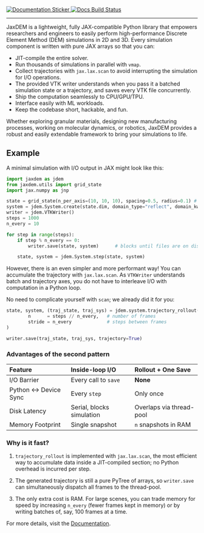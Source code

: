 <div class="github-only">
    <a href="https://cdelv.github.io/JaxDEM">
      <img src="https://img.shields.io/badge/Documentation-blue?style=flat&logo=readthedocs&logoColor=white" alt="Documentation Sticker">
    </a>
    <!-- Convert the Markdown badge to HTML <img> and <a> tags -->
    <a href="https://github.com/cdelv/JaxDEM/actions/workflows/docs.yml">
      <img src="https://img.shields.io/github/actions/workflow/status/cdelv/JaxDEM/docs.yml?branch=main&label=Docs%20Status&logo=github&style=flat-square" alt="Docs Build Status">
    </a>
</div>

----

JaxDEM is a lightweight, fully JAX-compatible Python library that empowers researchers and engineers to easily perform high-performance Discrete Element Method (DEM) simulations in 2D and 3D. Every simulation component is written with pure JAX arrays so that you can:

*   JIT-compile the entire solver.
*   Run thousands of simulations in parallel with `vmap`.
*   Collect trajectories with `jax.lax.scan` to avoid interrupting the simulation for I/O operations.
*   The provided VTK writer understands when you pass it a batched simulation state or a trajectory, and saves every VTK file concurrently.
*   Ship the computation seamlessly to CPU/GPU/TPU.
*   Interface easily with ML workloads.
*   Keep the codebase short, hackable, and fun.

Whether exploring granular materials, designing new manufacturing processes, working on molecular dynamics, or robotics, JaxDEM provides a robust and easily extendable framework to bring your simulations to life.

## Example

A minimal simulation with I/O output in JAX might look like this:

```python
import jaxdem as jdem
from jaxdem.utils import grid_state
import jax.numpy as jnp

state = grid_state(n_per_axis=(10, 10, 10), spacing=0.5, radius=0.1) # Initialize particles aranged in a grid
system = jdem.System.create(state.dim, domain_type="reflect", domain_kw={"box_size": 20.0 * jnp.ones(state.dim)})
writer = jdem.VTKWriter()
steps = 1000
n_every = 10

for step in range(steps):
    if step % n_every == 0:
        writer.save(state, system)      # blocks until files are on disk

    state, system = jdem.System.step(state, system)
```

However, there is an even simpler and more performant way! You can accumulate the trajectory with `jax.lax.scan`. As `VTKWriter` understands batch and trajectory axes, you do not have to interleave I/O with computation in a Python loop.

No need to complicate yourself with `scan`; we already did it for you:

```python
state, system, (traj_state, traj_sys) = jdem.system.trajectory_rollout(state, system,
        n      = steps // n_every,   # number of frames
        stride = n_every             # steps between frames
)

writer.save(traj_state, traj_sys, trajectory=True)
```

### Advantages of the second pattern

| Feature             | Inside-loop I/O            | Rollout + One Save       |
| :------------------ | :------------------------- | :----------------------- |
| I/O Barrier         | Every call to `save`       | **None**                 |
| Python ↔ Device Sync | Every `step`               | Only once                |
| Disk Latency        | Serial, blocks simulation  | Overlaps via thread-pool |
| Memory Footprint    | Single snapshot            | `n` snapshots in RAM     |

### Why is it fast?

1.  `trajectory_rollout` is implemented with `jax.lax.scan`, the most efficient way to accumulate data inside a JIT-compiled section; no Python overhead is incurred per step.

2.  The generated trajectory is still a pure PyTree of arrays, so
    `writer.save` can simultaneously dispatch all frames to the thread-pool.

3.  The only extra cost is RAM. For large scenes, you can trade memory for speed by increasing `n_every`
    (fewer frames kept in memory) or by writing batches of, say, 100
    frames at a time.

<div class="github-only">
    For more details, visit the <a href="https://cdelv.github.io/JaxDEM">Documentation</a>.
</div>
